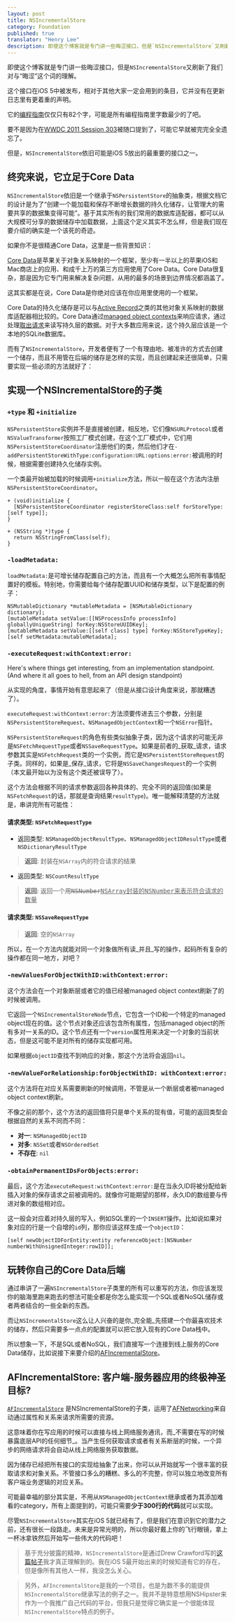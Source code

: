 ```yaml
---
layout: post
title: NSIncrementalStore
category: Foundation
published: true
translator: "Henry Lee"
description: 即使这个博客就是专门讲一些晦涩接口，但是`NSIncrementalStore`又刷新了我们对与“晦涩”这个词的理解。这个接口在iOS 5中被发布，相对于其他大家一定会用到的条目，它并没有在更新日志里有更着重的声明。但是讽刺的是，它有可能是iOS 5的API里最重要的一个，它将从现在开始改变我们创建应用的方式。
---
```



即使这个博客就是专门讲一些晦涩接口，但是`NSIncrementalStore`又刷新了我们对与“晦涩”这个词的理解。

这个接口在iOS 5中被发布，相对于其他大家一定会用到的条目，它并没有在更新日志里有更着重的声明。

它的[编程指南](https://developer.apple.com/library/mac/#documentation/DataManagement/Conceptual/IncrementalStorePG/Introduction/Introduction.html#//apple_ref/doc/uid/TP40010706)仅仅只有82个字，可能是所有编程指南里字数最少的了吧。

要不是因为在[WWDC 2011 Session 303](https://deimos.apple.com/WebObjects/Core.woa/BrowsePrivately/adc.apple.com.8266478284.08266478290.8365294535?i=2068798830)被随口提到了，可能它早就被完完全全遗忘了。

但是，`NSIncrementalStore`依旧可能是iOS 5放出的最重要的接口之一。

## 终究来说，它立足于Core Data

`NSIncrementalStore`依旧是一个继承于`NSPersistentStore`的抽象类，根据文档它的设计是为了“创建一个能加载和保存不断增长数据的持久化储存，让管理大的需要共享的数据集变得可能”。基于其实所有的我们常用的数据库适配器，都可以从大规模可分享的数据储存中加载数据，上面这个定义其实不怎么样，但是我们现在要介绍的确实是一个该死的奇迹。

如果你不是很精通Core Data，这里是一些背景知识：

[Core Data](http://developer.apple.com/library/mac/#documentation/cocoa/Conceptual/CoreData/cdProgrammingGuide.html)是苹果关于对象关系映射的一个框架，至少有一半以上的苹果iOS和Mac商店上的应用、和成千上万的第三方应用使用了Core Data。Core Data很复杂，那是因为它专门用来解决复杂问题，从用的最多的场景到边界情况都涵盖了。

这其实都是在说，Core Data是你绝对应该在你应用里使用的一个框架。

Core Data的持久化储存是可以与[Active Record](http://ar.rubyonrails.org)之类的其他对象关系映射的数据库适配器相比较的。Core Data通过[managed object contexts](https://developer.apple.com/library/mac/#documentation/Cocoa/Reference/CoreDataFramework/Classes/NSManagedObjectContext_Class/NSManagedObjectContext.html)来响应请求，通过处理[取出请求](https://developer.apple.com/library/mac/#documentation/Cocoa/Reference/CoreDataFramework/Classes/NSFetchRequest_Class/NSFetchRequest.html)来读写持久层的数据。对于大多数应用来说，这个持久层应该是一个本地的SQLite数据库。

而有了`NSIncrementalStore`，开发者便有了一个有理由地、被准许的方式去创建一个储存，而且不用管在后端的储存是怎样的实现，而且创建起来还很简单，只需要实现一些必须的方法就好了：

## 实现一个NSIncrementalStore的子类

### `+type` 和 `+initialize`

`NSPersistentStore`实例并不是直接被创建，相反地，它们像`NSURLProtocol`或者`NSValueTransformer`按照工厂模式创建，在这个工厂模式中，它们用`NSPersistentStoreCoordinator`注册他们的类，然后他们才在`-addPersistentStoreWithType:configuration:URL:options:error:`被调用的时候，根据需要创建持久化储存实例。

一个类最开始被加载的时候调用`+initialize`方法，所以一般在这个方法内注册`NSPersistentStoreCoordinator`。

~~~{objective-c}
+ (void)initialize {
  [NSPersistentStoreCoordinator registerStoreClass:self forStoreType:[self type]];
}

+ (NSString *)type {
  return NSStringFromClass(self);
}
~~~

### `-loadMetadata:`

`loadMetadata:`是可增长储存配置自己的方法，而且有一个大概怎么把所有事情配置好的模板。特别地，你需要给每个储存配置UUID和储存类型，以下是配置的例子：

~~~{objective-c}
NSMutableDictionary *mutableMetadata = [NSMutableDictionary dictionary];
[mutableMetadata setValue:[[NSProcessInfo processInfo] globallyUniqueString] forKey:NSStoreUUIDKey];
[mutableMetadata setValue:[[self class] type] forKey:NSStoreTypeKey];
[self setMetadata:mutableMetadata];
~~~

### `-executeRequest:withContext:error:`

Here's where things get interesting, from an implementation standpoint. (And where it all goes to hell, from an API design standpoint)

从实现的角度，事情开始有意思起来了（但是从接口设计角度来说，那就糟透了）。

`executeRequest:withContext:error:`方法须要传进去三个参数，分别是`NSPersistentStoreRequest`、`NSManagedObjectContext`和一个`NSError`指针。

`NSPersistentStoreRequest`的角色有些类似抽象子类，因为这个请求的可能无非是`NSFetchRequestType`或者`NSSaveRequestType`。如果是前者的_获取_请求，请求参数其实是`NSFetchRequest`类的一个实例，而它是`NSPersistentStoreRequest`的子类。同样的，如果是_保存_请求，它将是`NSSaveChangesRequest`的一个实例（本文最开始以为没有这个类还被误导了）。

这个方法会根据不同的请求参数返回各种具体的、完全不同的返回值(如果是`NSFetchRequest`的话，那就是查询结果`resultType`)。唯一能解释清楚的方法就是，串讲完所有可能性：

#### 请求类型: `NSFetchRequestType`

- 返回类型: `NSManagedObjectResultType`、`NSManagedObjectIDResultType`或者`NSDictionaryResultType`

> **返回**: 封装在`NSArray`内的符合请求的结果

- 返回类型: `NSCountResultType`

> **返回**: 返回一个用<del><tt>NSNumber</tt></del><ins><tt>NSArray</tt>封装的<tt>NSNumber</tt>来表示符合请求的数量</ins>

#### 请求类型: `NSSaveRequestType`

> **返回**: 空的`NSArray`

所以，在一个方法内就能对同一个对象做所有读_并且_写的操作，起码所有复杂的操作都在同一地方，对吧？

### `-newValuesForObjectWithID:withContext:error:`

这个方法会在一个对象断层或者它的值已经被managed object context刷新了的时候被调用。

它返回一个`NSIncrementalStoreNode`节点，它包含一个ID和一个特定的managed object现在的值。这个节点对象还应该包含所有属性，包括managed object的所有多对一关系的ID。这个节点还有一个`version`属性用来决定一个对象的当前状态，但是这可能不是对所有的储存实现都可用。

如果根据`objectID`查找不到响应的对象，那这个方法将会返回`nil`。

### `-newValueForRelationship:forObjectWithID: withContext:error:`

这个方法将在对应关系需要刷新的时候调用，不管是从一个断层或者被managed object context刷新。

不像之前的那个，这个方法的返回值将只是单个关系的现有值，可能的返回类型会根据自然的关系不同而不同：

- **对一**: `NSManagedObjectID`
- **对多**: `NSSet`或者`NSOrderedSet`
- **不存在**: `nil`

### `-obtainPermanentIDsForObjects:error:`

最后，这个方法`executeRequest:withContext:error:`是在当永久ID将被分配给新插入对象的保存请求之前被调用的。就像你可能期望的那样，永久ID的数组要与传进对象的数组相对应。

这一般会对应着对持久层的写入，例如SQL里的一个`INSERT`操作。比如说如果对象对应的行是一个自增的`id`列，那你应该这样生成一个`objectID`：

~~~{objective-c}
[self newObjectIDForEntity:entity referenceObject:[NSNumber numberWithUnsignedInteger:rowID]];
~~~

## 玩转你自己的Core Data后端

通过串讲了一遍`NSIncrementalStore`子类里的所有可以重写的方法，你应该发现你的脑海里跑来跑去的想法可能全都是你怎么能实现一个SQL或者NoSQL储存或者两者结合的一些全新的东西。

而让`NSIncrementalStore`这么让人兴奋的是你_完全能_先搭建一个你最喜欢技术的储存，然后只需要多一点点的配置就可以把它放入现有的Core Data栈中。

所以想象一下，不是SQL或者NoSQL，我们直接写一个连接到线上服务的Core Data储存，比如说接下来要介绍的[AFIncrementalStore](https://github.com/AFNetworking/AFIncrementalStore)。

## AFIncrementalStore: 客户端-服务器应用的终极神圣目标?

[`AFIncrementalStore`](https://github.com/AFNetworking/AFIncrementalStore) 是NSIncrementalStore的子类，运用了[AFNetworking](https://github.com/afnetworking/afnetworking)来自动通过属性和关系来请求所需要的资源。

这意味着你在写应用的时候可以直接与线上网络服务通讯，而_不需要在写的时候暴露底层API的任何细节_。当产生任何获取请求或者有关系断层的时候，一个异步的网络请求将会自动从线上网络服务获取数据。

因为储存已经把所有接口的实现给抽象了出来，你可以从开始就写一个很丰富的获取请求和对象关系。不管接口多么的糟糕、多么的不完整，你可以独立地改变所有客户端业务逻辑的对应关系。

可能最幸福的部分其实是，不用从`NSManagedObjectContext`继承或者为其添加难看的category，所有上面提到的，可能只需要**少于300行的代码**就可以实现。


尽管`NSIncrementalStore`其实在iOS 5就已经有了，但是我们在意识到它的潜力之前，还有很长一段路走。未来是异常光明的，所以你最好戴上你的飞行眼镜，拿上一杯冰拿铁然后开始写一些伟大的代码吧！

> 基于充分披露的精神，`NSIncrementalStore`是通过Drew Crawford写的[这篇帖子](http://sealedabstract.com/code/nsincrementalstore-the-future-of-web-services-in-ios-mac-os-x/)我才真正理解到的。我在iOS 5最开始出来的时候知道有它的存在，但是像所有其他人一样，我没怎么关心。

> 另外，`AFIncrementalStore`是我的一个项目，也是为数不多的能提供`NSIncrementalStore`继承写法的例子之一。我并不是特意想用NSHipster来作为一个我推广自己代码的平台，但我只是觉得它确实是一个很能体现`NSIncrementalStore`特点的例子。

